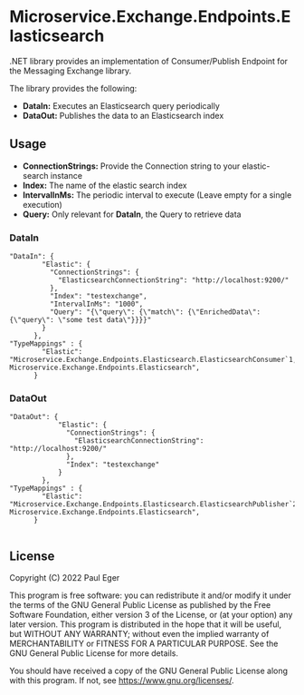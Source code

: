 # Microservice.Exchange.Endpoints.Elasticsearch

.NET library provides an implementation of Consumer/Publish Endpoint for the Messaging Exchange library.

The library provides the following:
- **DataIn:** Executes an Elasticsearch query periodically
- **DataOut:** Publishes the data to an Elasticsearch index

## Usage

- **ConnectionStrings:** Provide the Connection string to your elastic-search instance
- **Index:** The name of the elastic search index
- **IntervalInMs:** The periodic interval to execute (Leave empty for a single execution)
- **Query:** Only relevant for **DataIn**, the Query to retrieve data

### DataIn

```
"DataIn": {
        "Elastic": {
          "ConnectionStrings": {
            "ElasticsearchConnectionString": "http://localhost:9200/"
          },
          "Index": "testexchange",
          "IntervalInMs": "1000",
          "Query": "{\"query\": {\"match\": {\"EnrichedData\": {\"query\": \"some test data\"}}}}" 
        } 
      },
"TypeMappings" : {
        "Elastic": "Microservice.Exchange.Endpoints.Elasticsearch.ElasticsearchConsumer`1, Microservice.Exchange.Endpoints.Elasticsearch",
      }
```

### DataOut

```
"DataOut": {
            "Elastic": {
              "ConnectionStrings": {
                "ElasticsearchConnectionString": "http://localhost:9200/"
              },
              "Index": "testexchange"
            }
        },
"TypeMappings" : {
        "Elastic": "Microservice.Exchange.Endpoints.Elasticsearch.ElasticsearchPublisher`2, Microservice.Exchange.Endpoints.Elasticsearch",
      }
      
```


## License

Copyright (C) 2022  Paul Eger

This program is free software: you can redistribute it and/or modify
it under the terms of the GNU General Public License as published by
the Free Software Foundation, either version 3 of the License, or
(at your option) any later version.
This program is distributed in the hope that it will be useful,
but WITHOUT ANY WARRANTY; without even the implied warranty of
MERCHANTABILITY or FITNESS FOR A PARTICULAR PURPOSE.  See the
GNU General Public License for more details.

You should have received a copy of the GNU General Public License
along with this program.  If not, see <https://www.gnu.org/licenses/>.